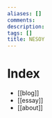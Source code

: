 ```yaml
---
aliases: []
comments: 
description: 
tags: []
title: NESOY
---
```

# Index
- [[blog]]
- [[essay]]
- [[about]]